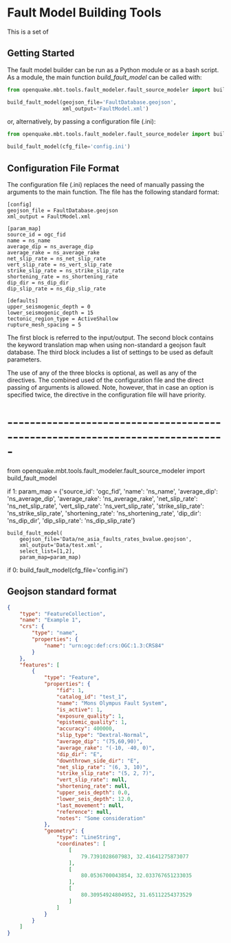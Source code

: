 # Fault Model Building Tools

This is a set of

## Getting Started

The fault model builder can be run as a Python module or as a bash script.
As a module, the main function *build_fault_model* can be called with:

```python
from openquake.mbt.tools.fault_modeler.fault_source_modeler import build_fault_model

build_fault_model(geojson_file='FaultDatabase.geojson',
                  xml_output='FaultModel.xml')
```

or, alternatively, by passing a configuration file (.ini):

```python
from openquake.mbt.tools.fault_modeler.fault_source_modeler import build_fault_model

build_fault_model(cfg_file='config.ini')
```

## Configuration File Format

The configuration file (.ini) replaces the need of manually passing the arguments to the main function.
The file has the following standard format:

```
[config]
geojson_file = FaultDatabase.geojson
xml_output = FaultModel.xml

[param_map]
source_id = ogc_fid
name = ns_name
average_dip = ns_average_dip
average_rake = ns_average_rake
net_slip_rate = ns_net_slip_rate
vert_slip_rate = ns_vert_slip_rate
strike_slip_rate = ns_strike_slip_rate
shortening_rate = ns_shortening_rate
dip_dir = ns_dip_dir
dip_slip_rate = ns_dip_slip_rate

[defaults]
upper_seismogenic_depth = 0
lower_seismogenic_depth = 15
tectonic_region_type = ActiveShallow
rupture_mesh_spacing = 5
```

The first block is referred to the input/output. The second block contains the keyword translation map when using non-standard a geojson fault database. The third block includes a list of settings to be used as default parameters.

The use of any of the three blocks is optional, as well as any of the directives. The combined used of the configuration file and the direct passing of arguments is allowed. Note, however, that in case an option is specified twice, the directive in the configuration file will have priority.

# -----------------------------------------------------------------------------

from openquake.mbt.tools.fault_modeler.fault_source_modeler import build_fault_model

if 1:
    param_map = {'source_id': 'ogc_fid',
                 'name': 'ns_name',
                 'average_dip': 'ns_average_dip',
                 'average_rake': 'ns_average_rake',
                 'net_slip_rate': 'ns_net_slip_rate',
                 'vert_slip_rate': 'ns_vert_slip_rate',
                 'strike_slip_rate': 'ns_strike_slip_rate',
                 'shortening_rate': 'ns_shortening_rate',
                 'dip_dir': 'ns_dip_dir',
                 'dip_slip_rate': 'ns_dip_slip_rate'}

    build_fault_model(
        geojson_file='Data/ne_asia_faults_rates_bvalue.geojson',
        xml_output='Data/test.xml',
        select_list=[1,2],
        param_map=param_map)

if 0:
    build_fault_model(cfg_file='config.ini')

## Geojson standard format

```json
{
    "type": "FeatureCollection",
    "name": "Example 1",
    "crs": {
        "type": "name",
        "properties": {
            "name": "urn:ogc:def:crs:OGC:1.3:CRS84"
        }
    },
    "features": [
        {
            "type": "Feature",
            "properties": {
                "fid": 1,
                "catalog_id": "test_1",
                "name": "Mons Olympus Fault System",
                "is_active": 1,
                "exposure_quality": 1,
                "epistemic_quality": 1,
                "accuracy": 400000,
                "slip_type": "Dextral-Normal",
                "average_dip": "(75,60,90)",
                "average_rake": "(-10, -40, 0)",
                "dip_dir": "E",
                "downthrown_side_dir": "E",
                "net_slip_rate": "(6, 3, 10)",
                "strike_slip_rate": "(5, 2, 7)",
                "vert_slip_rate": null,
                "shortening_rate": null,
                "upper_seis_depth": 0.0,
                "lower_seis_depth": 12.0,
                "last_movement": null,
                "reference": null,
                "notes": "Some consideration"
            },
            "geometry": {
                "type": "LineString",
                "coordinates": [
                    [
                        79.7391028607983, 32.41641275873077
                    ],
                    [
                        80.0536700043854, 32.033767651233035
                    ],
                    [
                        80.30954924804952, 31.65112254373529
                    ]
                ]
            }
        }
    ]
}
```
